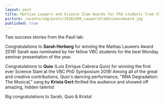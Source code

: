 ```yaml
---
layout: post
title: Mattias Lauwers and Science Slam Awards for PhD students from the Pauli Lab
picture: /assets/img/posts/20181109_LauwersSlamScienceAward.jpg
published: true
---
```

Two success stories from the Pauli lab:

Congratulations to **Sarah Herberg** for winning the Mattias Lauwers Award 2018! Sarah was nominated by her fellow VBC students for the best Monday seminar presentation of the year. 

Congratulations to **Quio** (Luis Enrique Cabrera Quio) for winning the first ever Science Slam at the VBC PhD Symposium 2018! Among all of the great and creative contributions, Quio's dancing performance, "RNA Degradation: The Musical," sang by **Krista Gert** thrilled the audience and showed off amazing, hidden talents! 

Big congratulations to Sarah, Quio & Krista!
